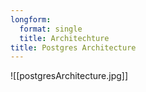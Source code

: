 ```yaml
---
longform:
  format: single
  title: Architechture
title: Postgres Architecture
---
```

![[postgresArchitecture.jpg]]
